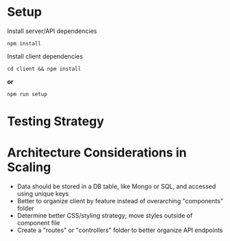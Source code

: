 # Setup

Install server/API dependencies

```
npm install
```

Install client dependencies

```
cd client && npm install
```

**or**

```
npm run setup
```

# Testing Strategy

# Architecture Considerations in Scaling

-   Data should be stored in a DB table, like Mongo or SQL, and accessed using unique keys
-   Better to organize client by feature instead of overarching "components" folder
-   Determine better CSS/styling strategy; move styles outside of component file
-   Create a "routes" or "controllers" folder to better organize API endpoints
